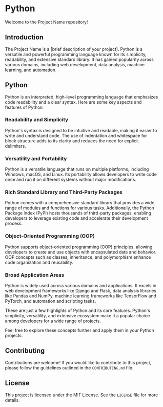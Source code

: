 # Python

Welcome to the Project Name repository!

## Introduction

The Project Name is a [brief description of your project]. Python is a versatile
and powerful programming language known for its simplicity, readability, and
extensive standard library. It has gained popularity across various domains,
including web development, data analysis, machine learning, and automation.

## Python

Python is an interpreted, high-level programming language that emphasizes code
readability and a clear syntax. Here are some key aspects and features of
Python:

### Readability and Simplicity

Python's syntax is designed to be intuitive and readable, making it easier to
write and understand code. The use of indentation and whitespace for block
structure adds to its clarity and reduces the need for explicit delimiters.

### Versatility and Portability

Python is a versatile language that runs on multiple platforms, including
Windows, macOS, and Linux. Its portability allows developers to write code once
and run it on different systems without major modifications.

### Rich Standard Library and Third-Party Packages

Python comes with a comprehensive standard library that provides a wide range of
modules and functions for various tasks. Additionally, the Python Package Index
(PyPI) hosts thousands of third-party packages, enabling developers to leverage
existing code and accelerate their development process.

### Object-Oriented Programming (OOP)

Python supports object-oriented programming (OOP) principles, allowing
developers to create and use objects with encapsulated data and behavior. OOP
concepts such as classes, inheritance, and polymorphism enhance code
organization and reusability.

### Broad Application Areas

Python is widely used across various domains and applications. It excels in web
development frameworks like Django and Flask, data analysis libraries like
Pandas and NumPy, machine learning frameworks like TensorFlow and PyTorch, and
automation and scripting tasks.

These are just a few highlights of Python and its core features. Python's
simplicity, versatility, and extensive ecosystem make it a popular choice among
developers for a wide range of projects.

Feel free to explore these concepts further and apply them in your Python
projects.

## Contributing

Contributions are welcome! If you would like to contribute to this project,
please follow the guidelines outlined in the `CONTRIBUTING.md` file.

## License

This project is licensed under the MIT License. See the `LICENSE` file for more
details.
